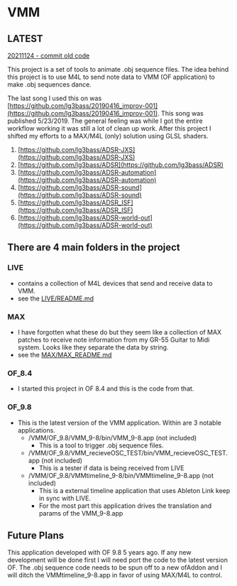 # VMM

## LATEST
[20211124 - commit old code](https://github.com/lg3bass/VMM/commit/0253084b35bd25025af850689c01ee10f73fcf68)

This project is a set of tools to animate .obj sequence files.  The idea behind this project is to use M4L to send note data to VMM (OF application) to make .obj sequences dance. 

The last song I used this on was [https://github.com/lg3bass/20190416_improv-001](https://github.com/lg3bass/20190416_improv-001). This song was published 5/23/2019.  The general feeling was while I got the entire workflow working it was still a lot of clean up work.  After this project I shifted my efforts to a MAX/M4L (only) solution using GLSL shaders. 

1. [https://github.com/lg3bass/ADSR-JXS](https://github.com/lg3bass/ADSR-JXS)
2. [https://github.com/lg3bass/ADSR](https://github.com/lg3bass/ADSR)
3. [https://github.com/lg3bass/ADSR-automation](https://github.com/lg3bass/ADSR-automation)
4. [https://github.com/lg3bass/ADSR-sound](https://github.com/lg3bass/ADSR-sound)
5. [https://github.com/lg3bass/ADSR_ISF](https://github.com/lg3bass/ADSR_ISF)
6. [https://github.com/lg3bass/ADSR-world-out](https://github.com/lg3bass/ADSR-world-out)



## There are 4 main folders in the project

### LIVE 
- contains a collection of M4L devices that send and receive data to VMM.
- see the [LIVE/README.md](LIVE/README.md)

### MAX
- I have forgotten what these do but they seem like a collection of MAX patches to receive note information from my GR-55 Guitar to Midi system.  Looks like they separate the data by string.
- see the [MAX/MAX_README.md](MAX/MAX_README.md)


### OF_8.4
- I started this project in OF 8.4 and this is the code from that.

### OF_9.8
- This is the latest version of the VMM application. Within are 3 notable applications.
	- /VMM/OF_9.8/VMM_9-8/bin/VMM_9-8.app (not included)
		- This is a tool to trigger .obj sequence files.
	- /VMM/OF_9.8/VMM_recieveOSC_TEST/bin/VMM_recieveOSC_TEST.app (not included)
		- This is a tester if data is being received from LIVE
	- /VMM/OF_9.8/VMMtimeline_9-8/bin/VMMtimeline_9-8.app (not included)
		- This is a external timeline application that uses Ableton Link keep in sync with LIVE.
		- For the most part this application drives the translation and params of the VMM_9-8.app
		
## Future Plans

This application developed with OF 9.8 5 years ago.  If any new development will be done first I will need port the code to the latest version OF. The .obj sequence code needs to be spun off to a new ofAddon and I will ditch the VMMtimeline_9-8.app in favor of using MAX/M4L to control.  